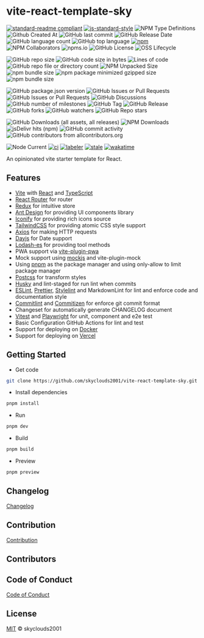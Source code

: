 # vite-react-template-sky

[![standard-readme compliant](https://img.shields.io/badge/readme%20style-standard-brightgreen.svg?style=flat-square)](https://github.com/RichardLitt/standard-readme)
[![js-standard-style](https://img.shields.io/badge/code%20style-standard-brightgreen.svg)](http://standardjs.com)
![NPM Type Definitions](https://img.shields.io/npm/types/chalk)
![Github Created At](https://img.shields.io/github/created-at/skyclouds2001/vite-react-template-sky)
![GitHub last commit](https://img.shields.io/github/last-commit/skyclouds2001/vite-react-template-sky)
![GitHub Release Date](https://img.shields.io/github/release-date/skyclouds2001/vite-react-template-sky)
![GitHub language count](https://img.shields.io/github/languages/count/skyclouds2001/vite-react-template-sky)
![GitHub top language](https://img.shields.io/github/languages/top/skyclouds2001/vite-vue-template-sky)
[![npm](https://img.shields.io/npm/v/%40sky-fly%2Fvite-template)](https://www.npmjs.com/package/%40sky-fly%2Fvite-template)
![NPM Collaborators](https://img.shields.io/npm/collaborators/%40sky-fly%2Fvite-template)
![npms.io](https://img.shields.io/npms-io/final-score/%40sky-fly%2Fvite-template)
![GitHub License](https://img.shields.io/github/license/skyclouds2001/vite-react-template-sky)
![OSS Lifecycle](https://img.shields.io/osslifecycle/skyclouds2001/vite-react-template-sky)

![GitHub repo size](https://img.shields.io/github/repo-size/skyclouds2001/vite-react-template-sky)
![GitHub code size in bytes](https://img.shields.io/github/languages/code-size/skyclouds2001/vite-react-template-sky)
![Lines of code](https://tokei.rs/b1/github/skyclouds2001/vite-react-template-sky)
![GitHub repo file or directory count](https://img.shields.io/github/directory-file-count/skyclouds2001/vite-react-template-sky)
![NPM Unpacked Size](https://img.shields.io/npm/unpacked-size/%40sky-fly%2Fvite-template)
![npm bundle size](https://img.shields.io/bundlephobia/min/%40sky-fly%2Fvite-template)
![npm package minimized gzipped size](https://img.shields.io/bundlejs/size/%40sky-fly%2Fvite-template)
![npm bundle size](https://img.shields.io/bundlephobia/minzip/%40sky-fly%2Fvite-template)

![GitHub package.json version](https://img.shields.io/github/package-json/v/skyclouds2001/vite-react-template-sky)
![GitHub Issues or Pull Requests](https://img.shields.io/github/issues/skyclouds2001/vite-react-template-sky)
![GitHub Issues or Pull Requests](https://img.shields.io/github/issues-pr/skyclouds2001/vite-react-template-sky)
![GitHub Discussions](https://img.shields.io/github/discussions/skyclouds2001/vite-react-template-sky)
![GitHub number of milestones](https://img.shields.io/github/milestones/all/skyclouds2001/vite-react-template-sky)
![GitHub Tag](https://img.shields.io/github/v/tag/skyclouds2001/vite-react-template-sky)
![GitHub Release](https://img.shields.io/github/v/release/skyclouds2001/vite-react-template-sky)
![GitHub forks](https://img.shields.io/github/forks/skyclouds2001/vite-react-template-sky?style=flat)
![GitHub watchers](https://img.shields.io/github/watchers/skyclouds2001/vite-react-template-sky?style=flat)
![GitHub Repo stars](https://img.shields.io/github/stars/skyclouds2001/vite-react-template-sky?style=flat)

![GitHub Downloads (all assets, all releases)](https://img.shields.io/github/downloads/skyclouds2001/vite-react-template-sky/total)
![NPM Downloads](https://img.shields.io/npm/dy/%40sky-fly%2Fvite-template)
![jsDelivr hits (npm)](https://img.shields.io/jsdelivr/npm/hy/%40sky-fly%2Fvite-template)
![GitHub commit activity](https://img.shields.io/github/commit-activity/y/skyclouds2001/vite-react-template-sky)
![GitHub contributors from allcontributors.org](https://img.shields.io/github/all-contributors/skyclouds2001/vite-vue-template-sky)

![Node Current](https://img.shields.io/node/v/%40sky-fly%2Fvite-template)
[![ci](https://github.com/skyclouds2001/vite-react-template-sky/actions/workflows/ci.yml/badge.svg)](https://github.com/skyclouds2001/vite-react-template-sky/actions/workflows/ci.yml)
[![labeler](https://github.com/skyclouds2001/vite-react-template-sky/actions/workflows/labeler.yml/badge.svg)](https://github.com/skyclouds2001/vite-react-template-sky/actions/workflows/labeler.yml)
[![stale](https://github.com/skyclouds2001/vite-react-template-sky/actions/workflows/stale.yml/badge.svg)](https://github.com/skyclouds2001/vite-react-template-sky/actions/workflows/stale.yml)
[![wakatime](https://wakatime.com/badge/user/bfadeccb-56c3-4aa2-abb0-89cf5f9b89be/project/044a2450-7035-45c6-a7b5-966578a05777.svg)](https://wakatime.com/badge/user/bfadeccb-56c3-4aa2-abb0-89cf5f9b89be/project/044a2450-7035-45c6-a7b5-966578a05777)

An opinionated vite starter template for React.

## Features

- [Vite](https://vitejs.dev/) with [React](https://react.dev/) and [TypeScript](https://www.typescriptlang.org/)
- [React Router](https://reactrouter.com/) for router
- [Redux](https://redux.js.org/) for intuitive store
- [Ant Design](https://ant.design/) for providing UI components library
- [Iconify](https://iconify.design/) for providing rich icons source
- [TailwindCSS](https://tailwindcss.com/) for providing atomic CSS style support
- [Axios](https://axios-http.com/) for making HTTP requests
- [Dayjs](https://day.js.org/) for Date support
- [Lodash-es](https://lodash.com/) for providing tool methods
- PWA support via [vite-plugin-pwa](https://vite-pwa-org.netlify.app/)
- Mock support using [mockjs](http://mockjs.com/) and vite-plugin-mock
- Using [pnpm](https://pnpm.io/) as the package manager and using only-allow to limit package manager
- [Postcss](https://postcss.org/) for transform styles
- [Husky](https://typicode.github.io/husky/) and lint-staged for run lint when commits
- [ESLint](https://eslint.org/), [Prettier](https://prettier.io/), [Stylelint](https://stylelint.io/) and MarkdownLint for lint and enforce code and documentation style
- [Commitlint](https://commitlint.js.org/) and [Commitizen](https://commitizen-tools.github.io/commitizen/) for enforce git commit format
- Changeset for automatically generate CHANGELOG document
- [Vitest](https://vitest.dev/) and [Playwright](https://playwright.dev/) for unit, component and e2e test
- Basic Configuration GitHub Actions for lint and test
- Support for deploying on [Docker](https://www.docker.com/)
- Support for deploying on [Vercel](https://vercel.com/)

## Getting Started

- Get code

```bash
git clone https://github.com/skyclouds2001/vite-react-template-sky.git
```

- Install dependencies

```bash
pnpm install
```

- Run

```bash
pnpm dev
```

- Build

```bash
pnpm build
```

- Preview

```bash
pnpm preview
```

## Changelog

[Changelog](CHANGELOG.md)

## Contribution

[Contribution](CONTRIBUTING.md)

## Contributors

<!-- ALL-CONTRIBUTORS-LIST:START - Do not remove or modify this section -->
<!-- prettier-ignore-start -->
<!-- markdownlint-disable -->

<!-- markdownlint-restore -->
<!-- prettier-ignore-end -->

<!-- ALL-CONTRIBUTORS-LIST:END -->

## Code of Conduct

[Code of Conduct](CODE_OF_CONDUCT.md)

## License

[MIT](LICENSE) © skyclouds2001
